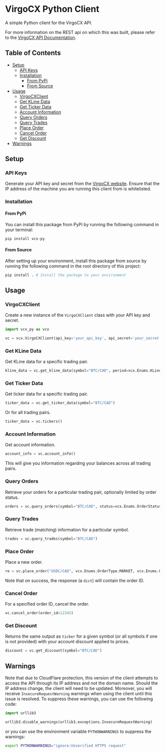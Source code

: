 # VirgoCX Python Client

A simple Python client for the VirgoCX API.

For more information on the REST api on which this was built, please refer to the
[VirgoCX API Documentation](https://github.com/VirgocxDev/VirgocxApiDoc).

## Table of Contents

- [Setup](#setup)
    - [API Keys](#api-keys)
    - [Installation](#installation)
        - [From PyPi](#from-pypi)
        - [From Source](#from-source)
- [Usage](#usage)
    - [VirgoCXClient](#virgocxclient)
    - [Get KLine Data](#get-kline-data)
    - [Get Ticker Data](#get-ticker-data)
    - [Account Information](#account-information)
    - [Query Orders](#query-orders)
    - [Query Trades](#query-trades)
    - [Place Order](#place-order)
    - [Cancel Order](#cancel-order)
    - [Get Discount](#get-discount)
- [Warnings](#warnings)

## Setup

### API Keys

Generate your API key and secret from the [VirgoCX website](https://virgocx.ca/en-virgocx-api). Ensure
that the IP address of the machine you are running this client from is whitelisted.

### Installation

#### From PyPi

You can install this package from PyPi by running the following command in your terminal:

```bash
pip install vcx-py
```

#### From Source

After setting up your environment, install this package from source by running the following command in the
root directory of this project:

```bash
pip install . # Install the package to your environment
```

## Usage

### VirgoCXClient

Create a new instance of the `VirgoCXClient` class with your API key and secret.

```python
import vcx_py as vcx

vc = vcx.VirgoCXClient(api_key='your_api_key', api_secret='your_secret')
```

### Get KLine Data

Get KLine data for a specific trading pair.

```python
kline_data = vc.get_kline_data(symbol="BTC/CAD", period=vcx.Enums.KLineType.Minute)
```

### Get Ticker Data

Get ticker data for a specific trading pair.

```python
ticker_data = vc.get_ticker_data(symbol="BTC/CAD")
```

Or for all trading pairs.

```python
ticker_data = vc.tickers()
```

### Account Information

Get account information.

```python
account_info = vc.account_info()
```

This will give you information regarding your balances across all trading pairs.

### Query Orders

Retrieve your orders for a particular trading pair, optionally limited by order status.

```python
orders = vc.query_orders(symbol="BTC/CAD", status=vcx.Enums.OrderStatus.CANCELED)
```

### Query Trades

Retrieve trade (matching) information for a particular symbol.

```python
trades = vc.query_trades(symbol="BTC/CAD")
```

### Place Order

Place a new order.

```python
re = vc.place_order("USDC/CAD", vcx.Enums.OrderType.MARKET, vcx.Enums.OrderDirection.SELL, qty=30)
```

Note that on success, the response (a `dict`) will contain the order ID.

### Cancel Order

For a specified order ID, cancel the order.

```python
vc.cancel_order(order_id=12345)
```

### Get Discount

Returns the same output as `ticker` for a given symbol (or all symbols if one is not provided) with your account
discount applied to prices.

```python
discount = vc.get_discount(symbol="BTC/CAD")
```

## Warnings

Note that due to CloudFlare protection, this version of the client attempts to access the API through its
IP address and not the domain name. Should the IP address change, the client will need to be updated.
Moreover, you will receive `InsecureRequestWarning` warnings when using the client until this issue is resolved.
To suppress these warnings, you can use the following code:

```python
import urllib3

urllib3.disable_warnings(urllib3.exceptions.InsecureRequestWarning)
```

or you can use the environment variable `PYTHONWARNINGS` to suppress the warnings:

```bash
export PYTHONWARNINGS="ignore:Unverified HTTPS request"
```